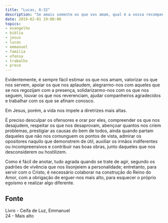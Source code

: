 ```yaml
---
title: "Lucas, 6:32"
description: "Se amais somente os que vos amam, qual é a vossa recompensa?" - Jesus
date: 2019-02-01 19:00:00
topics: 
- evangelho
- biblia
- jesus
- lucas
- emmanuel
- familia
- ofensa
- trabalho
- prece
---
```


Evidentemente, é sempre fácil estimar os que nos amam, valorizar os que nos
servem, apoiar os que nos aplaudem, alegrarmo-nos com aqueles que se nos
regozijam com a presença, solidarizarmo-nos com os que nos seguem, louvar os que
nos reverenciam, ajudar companheiros agradecidos e trabalhar com os que se
afinam conosco.

Em Jesus, porém, a vida nos impele a diretrizes mais altas.

É preciso desculpar os ofensores e orar por eles, compreender os que nos
desajudem, respeitar os que nos desaprovam, abençoar quantos nos criem
problemas, prestigiar as causas do bem de todos, ainda quando partam daqueles
que não nos comunguem os pontos de vista, admirar os opositores naquilo que
demonstrem de útil, auxiliar os irmãos indiferentes ou incompreensivos e
contribuir nas boas obras, junto daqueles que nos desconsiderem ou hostilizem.

Como é fácil de anotar, tudo agrada quando se trate de agir, segundo os padrões
de vivência que nos lisonjeiem a personalidade; entretanto, para servir com o
Cristo, é necessário colaborar na construção do Reino do Amor, com a obrigação
de erguer-nos mais alto, para esquecer o próprio egoísmo e realizar algo
diferente.


## Fonte
Livro - Ceifa de Luz, Emmanuel  
24 - Mais alto

